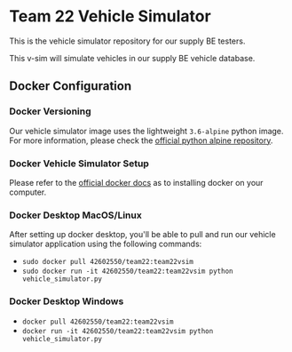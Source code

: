 # Team 22 Vehicle Simulator 

This is the vehicle simulator repository for our supply BE testers.

This v-sim will simulate vehicles in our supply BE vehicle database.

## Docker Configuration

### Docker Versioning

Our vehicle simulator image uses the lightweight `3.6-alpine` python image. For more information, please check the [official python alpine repository](https://github.com/docker-library/python/blob/ac47c1bc7bffe22af0c4193f1b1656ca07a24a97/3.6/alpine3.11/Dockerfile). 

### Docker Vehicle Simulator Setup

Please refer to the [official docker docs](https://docs.docker.com/get-docker/) as to installing docker on your computer. 

### Docker Desktop MacOS/Linux 

After setting up docker desktop, you'll be able to pull and run our vehicle simulator application using the following commands:

* `sudo docker pull 42602550/team22:team22vsim`
* `sudo docker run -it 42602550/team22:team22vsim python vehicle_simulator.py`

### Docker Desktop Windows

* `docker pull 42602550/team22:team22vsim`
* `docker run -it 42602550/team22:team22vsim python vehicle_simulator.py`
